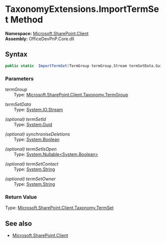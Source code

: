 # TaxonomyExtensions.ImportTermSet Method  
**Namespace:** [Microsoft.SharePoint.Client](Microsoft.SharePoint.Client.md)  
**Assembly:** OfficeDevPnP.Core.dll  
## Syntax
```C#
public static  ImportTermSet(TermGroup termGroup,Stream termSetData,Guid termSetId,Boolean synchroniseDeletions,Nullable<Boolean> termSetIsOpen,String termSetContact,String termSetOwner)
```
### Parameters
*termGroup*  
&emsp;&emsp;Type: [Microsoft.SharePoint.Client.Taxonomy.TermGroup](Microsoft.SharePoint.Client.Taxonomy.TermGroup.md) 
&emsp;&emsp;  
  
*termSetData*  
&emsp;&emsp;Type: [System.IO.Stream](System.IO.Stream.md) 
&emsp;&emsp;  
  
*(optional) termSetId*  
&emsp;&emsp;Type: [System.Guid](System.Guid.md) 
&emsp;&emsp;  
  
*(optional) synchroniseDeletions*  
&emsp;&emsp;Type: [System.Boolean](System.Boolean.md) 
&emsp;&emsp;  
  
*(optional) termSetIsOpen*  
&emsp;&emsp;Type: [System.Nullable<System.Boolean>](System.Nullable<System.Boolean>.md) 
&emsp;&emsp;  
  
*(optional) termSetContact*  
&emsp;&emsp;Type: [System.String](System.String.md) 
&emsp;&emsp;  
  
*(optional) termSetOwner*  
&emsp;&emsp;Type: [System.String](System.String.md) 
&emsp;&emsp;  
  
### Return Value
Type: [Microsoft.SharePoint.Client.Taxonomy.TermSet](Microsoft.SharePoint.Client.Taxonomy.TermSet.md)  

## See also
- [Microsoft.SharePoint.Client](Microsoft.SharePoint.Client.md)
